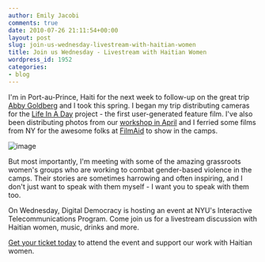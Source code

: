```yaml
---
author: Emily Jacobi
comments: true
date: 2010-07-26 21:11:54+00:00
layout: post
slug: join-us-wednesday-livestream-with-haitian-women
title: Join us Wednesday - Livestream with Haitian Women
wordpress_id: 1952
categories:
- blog
---
```


I'm in Port-au-Prince, Haiti for the next week to follow-up on the great trip [Abby Goldberg](http://twitter.com/digiabby) and I took this spring. I began my trip distributing cameras for the [Life In A Day](http://www.youtube.com/watch?v=XMxuocCN1O0) project - the first user-generated feature film. I've also been distributing photos from our [workshop in April](http://digital-democracy.org/2010/05/01/reflections-from-a-week-among-haitis-women/) and I ferried some films from NY for the awesome folks at [FilmAid](http://www.filmaid.org/) to show in the camps.

![image](http://farm5.static.flickr.com/4079/4765844400_3dcdffb865_m.jpg)

But most importantly, I'm meeting with some of the amazing grassroots women's groups who are working to combat gender-based violence in the camps. Their stories are sometimes harrowing and often inspiring, and I don't just want to speak with them myself - I want you to speak with them too.

On Wednesday, Digital Democracy is hosting an event at NYU's Interactive Telecommunications Program. Come join us for a livestream discussion with Haitian women, music, drinks and more.

[Get your ticket today](http://haitiwomentech.eventbrite.com/) to attend the event and support our work with Haitian women.
